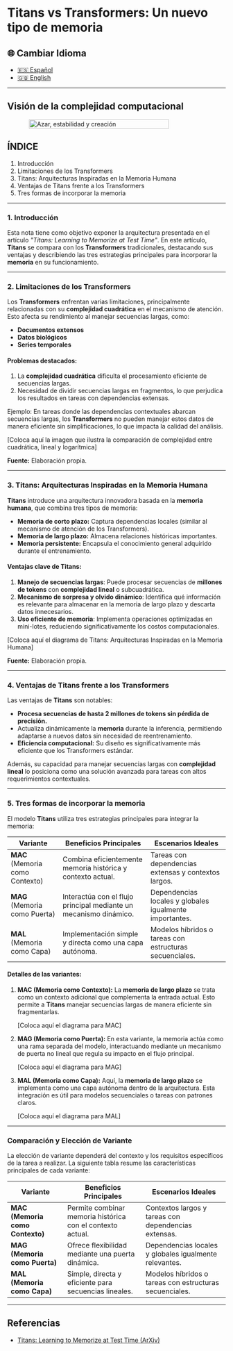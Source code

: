 # Titans vs Transformers: Un nuevo tipo de memoria

## 🌐 Cambiar Idioma

- [🇪🇸 Español](https://economiayetica.blogspot.com/2025/01/titans-vs-transformers-root-primary.html)
- [🇬🇧 English](https://economiayetica.blogspot.com/2025/01/titans-vs-transformers-root-primary_21.html)

---

## Visión de la complejidad computacional

<div style="display: flex; justify-content: center;"> <img src="(https://github.com/sgevatschnaider/sgevatschnaider.github.io/blob/3669ace641fbc22cff1a61e4faaa4710e44f6832/20250121_0825_Futuristic%20Mountain%20Panorama_simple_compose_01jj49redcf499pbw4k6wfsnqe.gif)" alt="Azar, estabilidad y creación" width="80%"> </div>


## ÍNDICE

1. Introducción  
2. Limitaciones de los Transformers  
3. Titans: Arquitecturas Inspiradas en la Memoria Humana  
4. Ventajas de Titans frente a los Transformers  
5. Tres formas de incorporar la memoria  

---

### 1. Introducción

Esta nota tiene como objetivo exponer la arquitectura presentada en el artículo _"Titans: Learning to Memorize at Test Time"_. En este artículo, **Titans** se compara con los **Transformers** tradicionales, destacando sus ventajas y describiendo las tres estrategias principales para incorporar la **memoria** en su funcionamiento.

---

### 2. Limitaciones de los Transformers

Los **Transformers** enfrentan varias limitaciones, principalmente relacionadas con su **complejidad cuadrática** en el mecanismo de atención. Esto afecta su rendimiento al manejar secuencias largas, como:

- **Documentos extensos**
- **Datos biológicos**
- **Series temporales**

#### Problemas destacados:
1. La **complejidad cuadrática** dificulta el procesamiento eficiente de secuencias largas.
2. Necesidad de dividir secuencias largas en fragmentos, lo que perjudica los resultados en tareas con dependencias extensas.

Ejemplo: En tareas donde las dependencias contextuales abarcan secuencias largas, los **Transformers** no pueden manejar estos datos de manera eficiente sin simplificaciones, lo que impacta la calidad del análisis.

[Coloca aquí la imagen que ilustra la comparación de complejidad entre cuadrática, lineal y logarítmica]

**Fuente:** Elaboración propia.

---

### 3. Titans: Arquitecturas Inspiradas en la Memoria Humana

**Titans** introduce una arquitectura innovadora basada en la **memoria humana**, que combina tres tipos de memoria:

- **Memoria de corto plazo:** Captura dependencias locales (similar al mecanismo de atención de los Transformers).  
- **Memoria de largo plazo:** Almacena relaciones históricas importantes.  
- **Memoria persistente:** Encapsula el conocimiento general adquirido durante el entrenamiento.  

#### Ventajas clave de Titans:

1. **Manejo de secuencias largas**: Puede procesar secuencias de **millones de tokens** con **complejidad lineal** o subcuadrática.
2. **Mecanismo de sorpresa y olvido dinámico**: Identifica qué información es relevante para almacenar en la memoria de largo plazo y descarta datos innecesarios.
3. **Uso eficiente de memoria**: Implementa operaciones optimizadas en mini-lotes, reduciendo significativamente los costos computacionales.

[Coloca aquí el diagrama de Titans: Arquitecturas Inspiradas en la Memoria Humana]

**Fuente:** Elaboración propia.

---

### 4. Ventajas de Titans frente a los Transformers

Las ventajas de **Titans** son notables:

- **Procesa secuencias de hasta 2 millones de tokens sin pérdida de precisión.**
- Actualiza dinámicamente la **memoria** durante la inferencia, permitiendo adaptarse a nuevos datos sin necesidad de reentrenamiento.
- **Eficiencia computacional:** Su diseño es significativamente más eficiente que los Transformers estándar.

Además, su capacidad para manejar secuencias largas con **complejidad lineal** lo posiciona como una solución avanzada para tareas con altos requerimientos contextuales.

---

### 5. Tres formas de incorporar la memoria

El modelo **Titans** utiliza tres estrategias principales para integrar la memoria:

| Variante                      | Beneficios Principales                                           | Escenarios Ideales                                           |
|-------------------------------|------------------------------------------------------------------|-------------------------------------------------------------|
| **MAC** (Memoria como Contexto) | Combina eficientemente memoria histórica y contexto actual.      | Tareas con dependencias extensas y contextos largos.         |
| **MAG** (Memoria como Puerta)  | Interactúa con el flujo principal mediante un mecanismo dinámico.| Dependencias locales y globales igualmente importantes.      |
| **MAL** (Memoria como Capa)    | Implementación simple y directa como una capa autónoma.          | Modelos híbridos o tareas con estructuras secuenciales.      |

#### Detalles de las variantes:

1. **MAC (Memoria como Contexto):**
   La **memoria de largo plazo** se trata como un contexto adicional que complementa la entrada actual. Esto permite a **Titans** manejar secuencias largas de manera eficiente sin fragmentarlas.

   [Coloca aquí el diagrama para MAC]

2. **MAG (Memoria como Puerta):**
   En esta variante, la memoria actúa como una rama separada del modelo, interactuando mediante un mecanismo de puerta no lineal que regula su impacto en el flujo principal.

   [Coloca aquí el diagrama para MAG]

3. **MAL (Memoria como Capa):**
   Aquí, la **memoria de largo plazo** se implementa como una capa autónoma dentro de la arquitectura. Esta integración es útil para modelos secuenciales o tareas con patrones claros.

   [Coloca aquí el diagrama para MAL]

---

### Comparación y Elección de Variante

La elección de variante dependerá del contexto y los requisitos específicos de la tarea a realizar. La siguiente tabla resume las características principales de cada variante:

| Variante                      | Beneficios Principales                                           | Escenarios Ideales                                           |
|-------------------------------|------------------------------------------------------------------|-------------------------------------------------------------|
| **MAC (Memoria como Contexto)** | Permite combinar memoria histórica con el contexto actual.       | Contextos largos y tareas con dependencias extensas.         |
| **MAG (Memoria como Puerta)**  | Ofrece flexibilidad mediante una puerta dinámica.                | Dependencias locales y globales igualmente relevantes.        |
| **MAL (Memoria como Capa)**    | Simple, directa y eficiente para secuencias lineales.            | Modelos híbridos o tareas con estructuras secuenciales.      |

---

## Referencias

- [Titans: Learning to Memorize at Test Time (ArXiv)](https://arxiv.org/abs/2501.00663)
